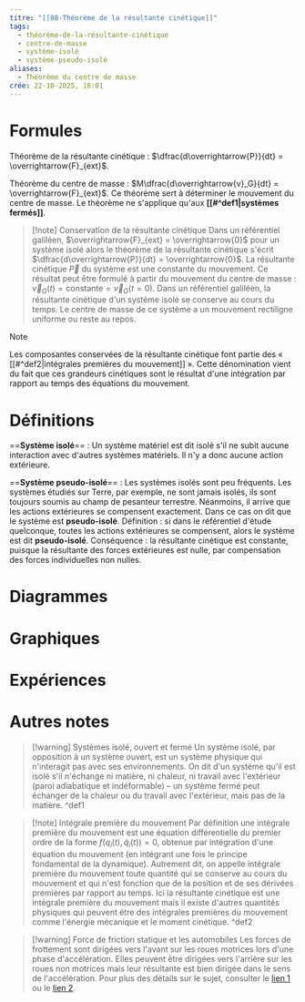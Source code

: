 ```yaml
---
titre: "[[08-Théorème de la résultante cinétique]]"
tags:
  - théorème-de-la-résultante-cinétique
  - centre-de-masse
  - système-isolé
  - système-pseudo-isolé
aliases:
  - Théorème du centre de masse
crée: 22-10-2025, 16:01
---
```

# Formules
Théorème de la résultante cinétique : $\dfrac{d\overrightarrow{P}}{dt} = \overrightarrow{F}_{ext}$.

Théorème du centre de masse : $M\dfrac{d\overrightarrow{v}_G}{dt} = \overrightarrow{F}_{ext}$. Ce théorème sert à déterminer le mouvement du centre de masse. Le théorème ne s'applique qu'aux **[[#^def1|systèmes fermés]]**.

> [!note] Conservation de la résultante cinétique
> Dans un référentiel galiléen, $\overrightarrow{F}_{ext} = \overrightarrow{0}$ pour un système isolé alors le théorème de la résultante cinétique s'écrit $\dfrac{d\overrightarrow{P}}{dt} = \overrightarrow{0}$. La résultante cinétique $\overrightarrow{P}$ du système est une constante du mouvement.
> Ce résultat peut être formulé à partir du mouvement du centre de masse : $\overrightarrow{v}_G(t) = \text{constante} = \overrightarrow{v}_G(t=0)$.
> Dans un référentiel galiléen, la résultante cinétique d'un système isolé se conserve au cours du temps. Le centre de masse de ce système a un mouvement rectiligne uniforme ou reste au repos.

> [!note]
> Les composantes conservées de la résultante cinétique font partie des « [[#^def2|intégrales premières du mouvement]] ». Cette dénomination vient du fait que ces grandeurs cinétiques sont le résultat d'une intégration par rapport au temps des équations du mouvement.
# Définitions
==**Système isolé**== :
Un système matériel est dit isolé s'il ne subit aucune interaction avec d'autres systèmes matériels. Il n'y a donc aucune action extérieure.

==**Système pseudo-isolé**== :
Les systèmes isolés sont peu fréquents. Les systèmes étudiés sur Terre, par exemple, ne sont jamais isolés, ils sont toujours soumis au champ de pesanteur terrestre.
Néanmoins, il arrive que les actions extérieures se compensent exactement. Dans ce cas on dit que le système est **pseudo-isolé**.
Définition : si dans le référentiel d'étude quelconque, toutes les actions extérieures se compensent, alors le système est dit **pseudo-isolé**.
Conséquence : la résultante cinétique est constante, puisque la résultante des forces extérieures est nulle, par compensation des forces individuelles non nulles.
# Diagrammes

# Graphiques

# Expériences

# Autres notes
> [!warning] Systèmes isolé, ouvert et fermé
>  Un système isolé, par opposition à un système ouvert, est un système physique qui n'interagit pas avec ses environnements. On dit d'un système qu'il est isolé s'il n'échange ni matière, ni chaleur, ni travail avec l'extérieur (paroi adiabatique et indéformable) – un système fermé peut échanger de la chaleur ou du travail avec l'extérieur, mais pas de la matière.
^def1

> [!note] Intégrale première du mouvement
> Par définition une intégrale première du mouvement est une équation différentielle du premier ordre de la forme $f(q_i(t), \dot{q}_i(t)) = 0$, obtenue par intégration d'une équation du mouvement (en intégrant une fois le principe fondamental de la dynamique).
> Autrement dit, on appelle intégrale première du mouvement toute quantité qui se conserve au cours du mouvement et qui n'est fonction que de la position et de ses dérivées premières par rapport au temps.
> Ici la résultante cinétique est une intégrale première du mouvement mais il existe d'autres quantités physiques qui peuvent être des intégrales premières du mouvement comme l'énergie mécanique et le moment cinétique.
^def2

> [!warning] Force de friction statique et les automobiles
> Les forces de frottement sont dirigées vers l'avant sur les roues motrices lors d'une phase d'accélération. Elles peuvent être dirigées vers l'arrière sur les roues non motrices mais leur résultante est bien dirigée dans le sens de l'accélération.
> Pour plus des détails sur le sujet, consulter le [lien 1](https://physique.merici.ca/mecanique/chap5mec.pdf) ou le [lien 2](https://doi.org/10.1119/1.5051145).